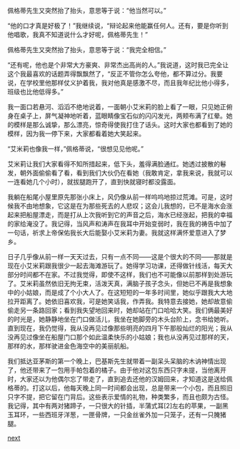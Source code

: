 
佩格蒂先生又突然抬了抬头，意思等于说：“他当然可以。”

“他的口才真是好极了！”我继续说，“辩论起来他能赢任何人。还有，要是你听到他唱歌，我真不知道说什么才好呢，佩格蒂先生！”

佩格蒂先生又突然抬了抬头，意思等于说：“我完全相信。”

“还有呢，他也是个非常大方豪爽、非常杰出高尚的人。”我说道，这时我已完全让这个我最喜欢的话题弄得飘飘然了，“反正不管你怎么夸他，都不算过分。我要说，在学校里他那样仗义护着我，我对他真是感激不尽，而且我年纪比他小得多，班级也比他低得多。”

我一面口若悬河、滔滔不绝地说着，一面朝小艾米莉的脸上看了一眼，只见她正俯身在桌子上，屏气凝神地听着，蓝眼睛像宝石似的闪闪发光，两颊布满了红晕。她的模样是那么诚挚，那么漂亮，惊奇得使我打住了话头。这时大家也都看到了她的模样，因为我一停下来，大家都看着她大笑起来。

“艾米莉也像我一样，”佩格蒂说，“很想见见他呢。”

艾米莉让我们大家看得不知所措起来，低下头，羞得满脸通红。她透过披散的鬈发，朝外面偷偷看了看，看到我们大伙仍在看她（我敢肯定，拿我来说，我就可以一连看她几个小时），就拔腿跑开了，直到快就寝时都没露面。

我躺在船尾小屋里原先那张小床上，风仍像从前一样呜呜地掠过荒滩。可是，这时候我不由地想象，它这是在为那些死去的人悲叹；这会儿我想的，已不是海水会涨起来把船屋漂走，而是打从上次我听到它的声音之后，海水已经涨起，把我的幸福的家给淹没了。我记得，当风声和涛声在我耳中开始变弱时，我在我的祷告中加了一句话，祈求上帝保佑我长大后能娶小艾米莉为妻。我就这样满怀爱意进入了梦乡。

日子几乎像从前一样一天天过去，只有一点不同——这是个很大的不同——那就是现在小艾米莉跟我很少一起去海滩游玩了。她得学习功课，还得做针线活，每天大部分时间都不在家。不过我觉得，即使不这样，我们也不可能像以前那样到处游玩了。艾米莉虽然依旧无拘无束，活泼天真，满脑子孩子念头，但她已不再是我想象中的小姑娘，而是成了个小大人了。在这短短的一年多时间里，她似乎跟我大大地拉开距离了。她依旧喜欢我，可是她笑话我，作弄我。我特意去接她，她却故意偷偷走另一条路回家；看到我失望地回来时，她却站在门口哈哈大笑。我们俩最美好的时光是，她静静地坐在门口做活儿，我坐在她脚旁的木头台阶上，念书给她听。直到现在，我仍觉得，我从没再见过像那些明亮的四月下午那般灿烂的阳光；我从没再见过像坐在船屋门口那个如此温柔快乐的小姑娘；我也从没再见过那样的天，那样的水，那样驶进金色海空中的美丽航船。

我们抵达亚茅斯的第一个晚上，巴基斯先生就带着一副呆头呆脑的木讷神情出现了，他还带来了一包用手帕包着的橘子。由于他对这包东西只字未提，当他离开时，大家还以为他偶尔忘了带走了，直到追去还他的汉姆回来，才知道这是送给佩格蒂的。打这以后，他每天晚上同一时间都会出现，总是带来一个小包，而且照旧只字不提，把它留在门背后。这些表示爱情的礼物，种类繁多，而且也颇为古怪。我记得，其中有两对猪蹄子，一只很大的针插，半蒲式耳[2]左右的苹果，一副黑玉耳环，一些西班牙洋葱，一匣骨牌，一只金丝雀外加一只笼子，还有一只腌猪腿。

[next](page144)
